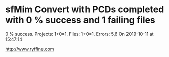 # sfMim Convert with PCDs completed with 0 % success and 1 failing files

0 % success. Projects: 1+0=1.  Files: 1+0=1. Errors: 5,6  On 2019-10-11 at 15:47:14





http://www.ryffine.com
